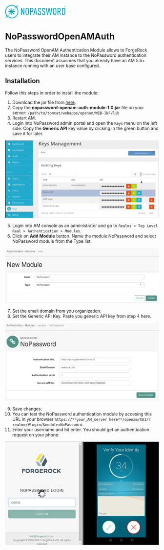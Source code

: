 ![image alt text](images/nopassword_logo.png)

# NoPasswordOpenAMAuth

The NoPassword OpenAM Authentication Module allows to ForgeRock users to integrate their AM instance to the NoPassword authentication services.
This document assusmes that you already have an AM 5.5+ instance running with an user base configured.

## Installation

Follow this steps in order to install the module:

1. Download the jar file from [here](taget/nopassword-openam-auth-module-1.0.jar).
2. Copy the **nopassword-openam-auth-module-1.0.jar** file on your server: `/path/to/tomcat/webapps/openam/WEB-INF/lib`
3. Restart AM.
4. Login into NoPassword admin portal and open the `Keys` menu on the left side. Copy the **Generic API** key value by clicking in the green button and save it for later.

![image alt text](images/generic_api_key.png)

5. Login into AM console as an administrator and go to `Realms > Top Level Real > Authentication > Modules`.
6. Click on **Add Module** button. Name the module NoPassword and select NoPassword module from the Type list.

![image](images/add_module_1.png)

7. Set the email domain from you organization.
8. Set the Generic API Key. Paste you generic API key from step 4 here.

![image alt text](images/add_module_2.png)

9. Save changes.
10. You can test the NoPassword authentication module by accesing this URL in your browser `https://**your_AM_server here**/openam/XUI/?realm=/#login/&module=NoPassword`.</br>
11. Enter your username and hit enter. You should get an authentication request on your phone.

![image](images/demo_auth.png)
